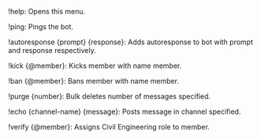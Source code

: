 !help: Opens this menu.

!ping: Pings the bot.

!autoresponse {prompt} {response}: Adds autoresponse to bot with prompt and response respectively.

!kick {@member}: Kicks member with name member.

!ban {@member}: Bans member with name member.

!purge {number}: Bulk deletes number of messages specified.

!echo {channel-name} {message}: Posts message in channel specified.

!verify {@member}: Assigns Civil Engineering role to member.
